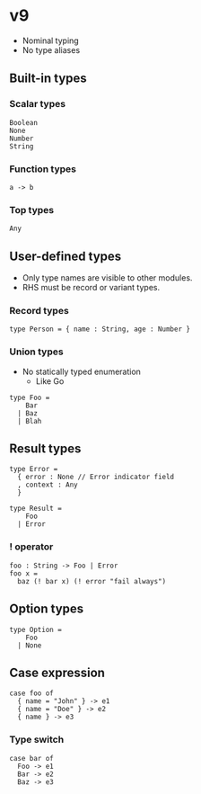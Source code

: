 # v9

- Nominal typing
- No type aliases

## Built-in types

### Scalar types

```
Boolean
None
Number
String
```

### Function types

```
a -> b
```

### Top types

```
Any
```

## User-defined types

- Only type names are visible to other modules.
- RHS must be record or variant types.

### Record types

```
type Person = { name : String, age : Number }
```

### Union types

- No statically typed enumeration
  - Like Go

```
type Foo =
    Bar
  | Baz
  | Blah
```

## Result types

```
type Error =
  { error : None // Error indicator field
  , context : Any
  }

type Result =
    Foo
  | Error
```

### ! operator

```
foo : String -> Foo | Error
foo x =
  baz (! bar x) (! error "fail always")
```

## Option types

```
type Option =
    Foo
  | None
```

## Case expression

```
case foo of
  { name = "John" } -> e1
  { name = "Doe" } -> e2
  { name } -> e3
```

### Type switch

```
case bar of
  Foo -> e1
  Bar -> e2
  Baz -> e3
```
